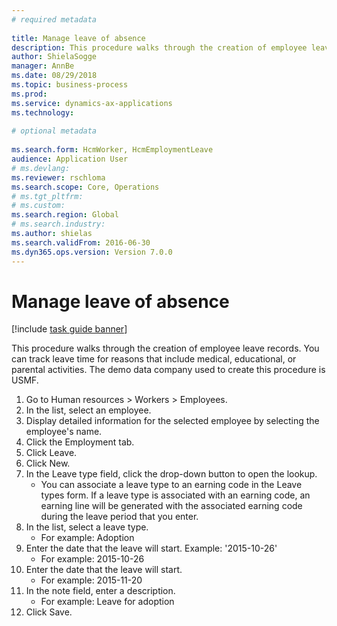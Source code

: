```yaml
--- 
# required metadata 
 
title: Manage leave of absence
description: This procedure walks through the creation of employee leave records. 
author: ShielaSogge
manager: AnnBe 
ms.date: 08/29/2018
ms.topic: business-process 
ms.prod:  
ms.service: dynamics-ax-applications 
ms.technology:  
 
# optional metadata 
 
ms.search.form: HcmWorker, HcmEmploymentLeave   
audience: Application User 
# ms.devlang:  
ms.reviewer: rschloma
ms.search.scope: Core, Operations 
# ms.tgt_pltfrm:  
# ms.custom:  
ms.search.region: Global
# ms.search.industry: 
ms.author: shielas
ms.search.validFrom: 2016-06-30 
ms.dyn365.ops.version: Version 7.0.0 
---
```

# Manage leave of absence

[!include [task guide banner](../../includes/task-guide-banner.md)]

This procedure walks through the creation of employee leave records. You can track leave time for reasons that include medical, educational, or parental activities. The demo data company used to create this procedure is USMF.

1. Go to Human resources > Workers > Employees.
2. In the list, select an employee.
3. Display detailed information for the selected employee by selecting the employee's name.
4. Click the Employment tab.
5. Click Leave.
6. Click New.
7. In the Leave type field, click the drop-down button to open the lookup.
    * You can associate a leave type to an earning code in the Leave types form. If a leave type is associated with an earning code, an earning line will be generated with the associated earning code during the leave period that you enter.  
8. In the list, select a leave type. 
    * For example: Adoption  
9. Enter the date that the leave will start. Example: '2015-10-26'
    * For example:  2015-10-26  
10. Enter the date that the leave will start. 
    * For example:  2015-11-20  
11. In the note field, enter a description.
    * For example: Leave for adoption  
12. Click Save.

